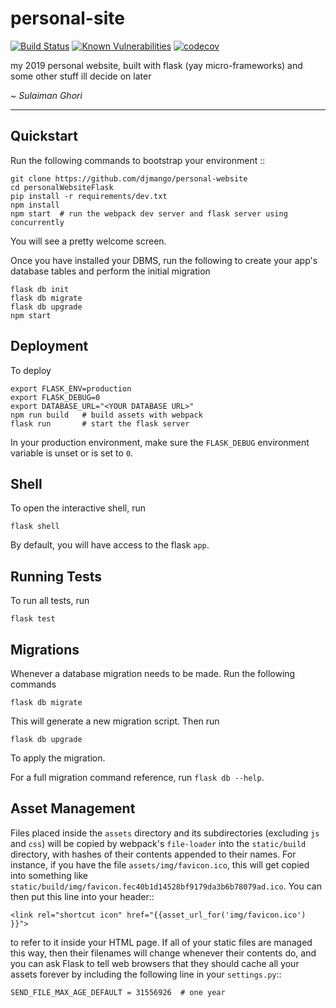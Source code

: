 # personal-site

[![Build Status](https://travis-ci.org/djmango/personal-site.svg?branch=master)](https://travis-ci.org/djmango/personal-site)
[![Known Vulnerabilities](https://snyk.io/test/github/djmango/personal-site/badge.svg)](https://snyk.io/test/github/djmango/personal-site) 
[![codecov](https://codecov.io/gh/djmango/personal-site/branch/master/graph/badge.svg)](https://codecov.io/gh/djmango/personal-site)


my 2019 personal website, built with flask (yay micro-frameworks) and some other stuff ill decide on later

*~ Sulaiman Ghori*

---
Quickstart
----------

Run the following commands to bootstrap your environment ::

    git clone https://github.com/djmango/personal-website
    cd personalWebsiteFlask
    pip install -r requirements/dev.txt
    npm install
    npm start  # run the webpack dev server and flask server using concurrently

You will see a pretty welcome screen.

Once you have installed your DBMS, run the following to create your app's
database tables and perform the initial migration

    flask db init
    flask db migrate
    flask db upgrade
    npm start


Deployment
----------

To deploy

    export FLASK_ENV=production
    export FLASK_DEBUG=0
    export DATABASE_URL="<YOUR DATABASE URL>"
    npm run build   # build assets with webpack
    flask run       # start the flask server

In your production environment, make sure the ``FLASK_DEBUG`` environment
variable is unset or is set to ``0``.


Shell
-----

To open the interactive shell, run

    flask shell

By default, you will have access to the flask ``app``.


Running Tests
-------------

To run all tests, run

    flask test


Migrations
----------

Whenever a database migration needs to be made. Run the following commands

    flask db migrate

This will generate a new migration script. Then run

    flask db upgrade

To apply the migration.

For a full migration command reference, run ``flask db --help``.


Asset Management
----------------

Files placed inside the ``assets`` directory and its subdirectories
(excluding ``js`` and ``css``) will be copied by webpack's
``file-loader`` into the ``static/build`` directory, with hashes of
their contents appended to their names.  For instance, if you have the
file ``assets/img/favicon.ico``, this will get copied into something
like
``static/build/img/favicon.fec40b1d14528bf9179da3b6b78079ad.ico``.
You can then put this line into your header::

    <link rel="shortcut icon" href="{{asset_url_for('img/favicon.ico') }}">

to refer to it inside your HTML page.  If all of your static files are
managed this way, then their filenames will change whenever their
contents do, and you can ask Flask to tell web browsers that they
should cache all your assets forever by including the following line
in your ``settings.py``::

    SEND_FILE_MAX_AGE_DEFAULT = 31556926  # one year
